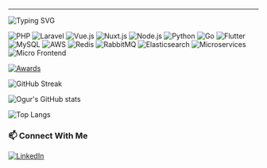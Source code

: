 <hr>

![Typing SVG](https://readme-typing-svg.herokuapp.com?size=30&width=800&lines=Welcome+to+Ogur's+GitHub+Profile!;Full-stack+Developer;PHP+|%26|+JavaScript+|%26|+NodeJS+|%26|+Python+|%26|+VueJS+|%26|+Go+|%26|+Flutter)

![PHP](https://img.shields.io/badge/PHP-777BB4?style=for-the-badge&logo=php&logoColor=white)
![Laravel](https://img.shields.io/badge/Laravel-FF2D20?style=for-the-badge&logo=laravel&logoColor=white)
![Vue.js](https://img.shields.io/badge/Vue.js-4FC08D?style=for-the-badge&logo=vue.js&logoColor=white)
![Nuxt.js](https://img.shields.io/badge/Nuxt.js-00C58E?style=for-the-badge&logo=nuxt.js&logoColor=white)
![Node.js](https://img.shields.io/badge/Node.js-339933?style=for-the-badge&logo=node.js&logoColor=white)
![Python](https://img.shields.io/badge/Python-3776AB?style=for-the-badge&logo=python&logoColor=white)
![Go](https://img.shields.io/badge/Go-00ADD8?style=for-the-badge&logo=go&logoColor=white)
![Flutter](https://img.shields.io/badge/Flutter-02569B?style=for-the-badge&logo=flutter&logoColor=white)
![MySQL](https://img.shields.io/badge/MySQL-4479A1?style=for-the-badge&logo=mysql&logoColor=white)
![AWS](https://img.shields.io/badge/AWS-232F3E?style=for-the-badge&logo=amazon-aws&logoColor=white)
![Redis](https://img.shields.io/badge/Redis-DC382D?style=for-the-badge&logo=redis&logoColor=white)
![RabbitMQ](https://img.shields.io/badge/RabbitMQ-FF6600?style=for-the-badge&logo=rabbitmq&logoColor=white)
![Elasticsearch](https://img.shields.io/badge/Elasticsearch-005571?style=for-the-badge&logo=elasticsearch&logoColor=white)
![Microservices](https://img.shields.io/badge/Microservices-323232?style=for-the-badge&logo=microservices&logoColor=white)
![Micro Frontend](https://img.shields.io/badge/Micro%20Frontend-323232?style=for-the-badge&logo=micro-frontend&logoColor=white)

[![Awards](https://github-profile-trophy.vercel.app/?username=uyanik13&theme=radical)](https://github.com/ryo-ma/github-profile-trophy)

![GitHub Streak](https://github-readme-streak-stats.herokuapp.com/?user=uyanik13&theme=radical)

![Ogur's GitHub stats](https://github-readme-stats.vercel.app/api?username=uyanik13&show_icons=true&theme=radical)

![Top Langs](https://github-readme-stats.vercel.app/api/top-langs/?username=uyanik13&layout=compact&theme=radical)


### 📫 Connect With Me

[![LinkedIn](https://img.shields.io/badge/LinkedIn-0077B5?style=for-the-badge&logo=linkedin&logoColor=white)](https://www.linkedin.com/in/oguruyanik)


